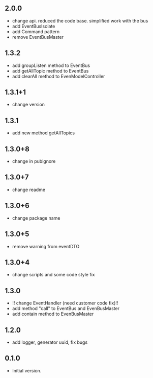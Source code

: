 ## 2.0.0
-  change api. reduced the code base. simplified work with the bus
-  add EventBusIsolate  
-  add Command pattern
-  remove EventBusMaster
## 1.3.2  
-  add groupListen method to EventBus   
-  add getAllTopic method to EventBus   
-  add clearAll method to EvenModelController
## 1.3.1+1  
-  change version  
## 1.3.1  
-  add new method getAllTopics
## 1.3.0+8  
-  change in pubignore  
## 1.3.0+7  
-  change readme  
## 1.3.0+6  
-  change package name  
## 1.3.0+5  
-  remove warning from eventDTO  
## 1.3.0+4  
-  change scripts and some code style fix  
## 1.3.0
-  !! change EventHandler (need customer code fix)!!
-  add method "call" to EventBus and EvenBusMaster
-  add contain method to EvenBusMaster
## 1.2.0
-  add logger, generator uuid, fix bugs
## 0.1.0

- Initial version.